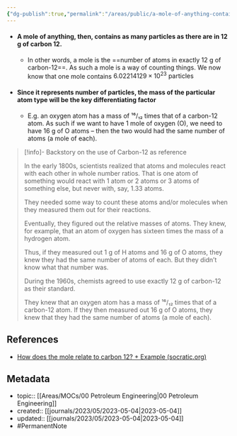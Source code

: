 ```yaml
---
{"dg-publish":true,"permalink":"/areas/public/a-mole-of-anything-contains-as-many-particles-as-12g-of-carbon-12/","title":"a mole of anything contains as many particles as 12g of carbon-12","tags":["PermanentNote"],"updated":"2023-10-15T11:08:01.367+08:00"}
---
```



- #### A mole of anything, then, contains as many particles as there are in 12 g of carbon 12.
	- In other words, a mole is the ==number of atoms in exactly 12 g of carbon-12==. As such a mole is a way of counting things. We now know that one mole contains $6.02214129 \times 10^{23} \text{ particles}$
- #### Since it represents number of particles, the mass of the particular atom type will be the key differentiating factor
	- E.g. an oxygen atom has a mass of ¹⁶/₁₂ times that of a carbon-12 atom. As such if we want to have 1 mole of oxygen (O), we need to have 16 g of O atoms – then the two would had the same number of atoms (a mole of each).

> [!info]- Backstory on the use of Carbon-12 as reference
> 
> In the early 1800s, scientists realized that atoms and molecules react with each other in whole number ratios. That is one atom of something would react with 1 atom or 2 atoms or 3 atoms of something else, but never with, say, 1.33 atoms.
> 
> They needed some way to count these atoms and/or molecules when they measured them out for their reactions.
> 
> Eventually, they figured out the relative masses of atoms. They knew, for example, that an atom of oxygen has sixteen times the mass of a hydrogen atom.
> 
> Thus, if they measured out 1 g of H atoms and 16 g of O atoms, they knew they had the same number of atoms of each. But they didn’t know what that number was.
> 
> During the 1960s, chemists agreed to use exactly 12 g of carbon-12 as their standard.
> 
> They knew that an oxygen atom has a mass of ¹⁶/₁₂ times that of a carbon-12 atom. If they then measured out 16 g of O atoms, they knew that they had the same number of atoms (a mole of each).

## References
- [How does the mole relate to carbon 12? + Example (socratic.org)](https://socratic.org/questions/how-does-the-mole-relate-to-carbon-12)

## Metadata
- topic:: [[Areas/MOCs/00 Petroleum Engineering\|00 Petroleum Engineering]]
- created:: [[journals/2023/05/2023-05-04\|2023-05-04]]
- updated:: [[journals/2023/05/2023-05-04\|2023-05-04]]
- #PermanentNote 
